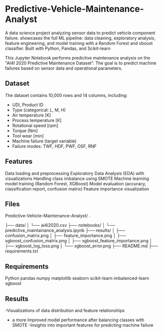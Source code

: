 # Predictive-Vehicle-Maintenance-Analyst
A data science project analyzing sensor data to predict vehicle component failure. showcases the full ML pipeline: data cleaning, exploratory analysis, feature engineering, and model training with a Random Forest and xboost classifier. Built with Python, Pandas, and Scikit-learn


This Jupyter Notebook performs predictive maintenance analysis on the "AI4I 2020 Predictive Maintenance Dataset". The goal is to predict machine failures based on sensor data and operational parameters.

## Dataset
The dataset contains 10,000 rows and 14 columns, including:
- UDI, Product ID
- Type (categorical: L, M, H)
- Air temperature [K]
- Process temperature [K]
- Rotational speed [rpm]
- Torque [Nm]
- Tool wear [min]
- Machine failure (target variable)
- Failure modes: TWF, HDF, PWF, OSF, RNF

## Features
Data loading and preprocessing
Exploratory Data Analysis (EDA) with visualizations
Handling class imbalance using SMOTE
Machine learning model training (Random Forest, XGBoost)
Model evaluation (accuracy, classification report, confusion matrix)
Feature importance visualization


## Files

Predictive-Vehicle-Maintenance-Analyst/
.

├── data/
│   └── ai4i2020.csv
├── notebooks/
│   └── predictive_maintainance_analysis.ipynb
├── results/
│   ├── confusion_matrix.png
│   ├── feature_importance.png
│   ├── xgboost_confusion_matrix.png
│   ├── xgboost_feature_importance.png
│   ├── xgboost_log_loss.png
│   └── xgboost_error.png
├── README.md
├── requirements.txt

    
## Requirements
Python 
pandas
numpy
matplotlib
seaborn
scikit-learn
imbalanced-learn
xgboost



## Results
-Visualizations of data distribution and feature relationships
- a more Improved model performance after balancing classes with SMOTE
-Insights into important features for predicting machine failure


